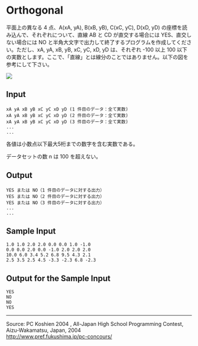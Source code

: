 # Orthogonal

平面上の異なる 4 点、A(xA, yA), B(xB, yB), C(xC, yC), D(xD, yD) の座標を読み込んで、それぞれについて、直線 AB と CD が直交する場合には YES、直交しない場合には NO と半角大文字で出力して終了するプログラムを作成してください。ただし、xA, yA, xB, yB, xC, yC, xD, yD は、それぞれ -100 以上 100 以下の実数とします。ここで、「直線」とは線分のことではありません。以下の図を参考にして下さい。

![][1]

## Input

    xA yA xB yB xC yC xD yD (1 件目のデータ：全て実数)
    xA yA xB yB xC yC xD yD (2 件目のデータ：全て実数)
    xA yA xB yB xC yC xD yD (3 件目のデータ：全て実数)
    ...
    ...

各値は小数点以下最大5桁までの数字を含む実数である。

データセットの数 n は 100 を超えない。

## Output

    YES または NO（1 件目のデータに対する出力）
    YES または NO（2 件目のデータに対する出力）
    YES または NO（3 件目のデータに対する出力）
    ...
    ...

## Sample Input

    1.0 1.0 2.0 2.0 0.0 0.0 1.0 -1.0
    0.0 0.0 2.0 0.0 -1.0 2.0 2.0 2.0
    10.0 6.0 3.4 5.2 6.8 9.5 4.3 2.1
    2.5 3.5 2.5 4.5 -3.3 -2.3 6.8 -2.3

## Output for the Sample Input

    YES
    NO
    NO
    YES

* * *

Source: PC Koshien 2004 , All-Japan High School Programming Contest, Aizu-Wakamatsu, Japan, 2004   
<http://www.pref.fukushima.jp/pc-concours/>

[1]: IMAGE1/orthogonal.gif
